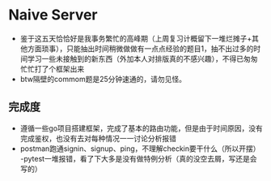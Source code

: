# Naive Server

- 鉴于这五天恰恰好是我事务繁忙的高峰期（上周复习计概留下一堆烂摊子+其他方面琐事），只能抽出时间稍微做做有一点点经验的题目1，抽不出过多的时间学习一些未接触到的新东西（外加本人对排版真的不感兴趣），不得已匆匆忙忙打了个框架出来
- btw隔壁的commom题是25分钟速通的，请勿见怪。
## 完成度
- 遵循一些go项目搭建框架，完成了基本的路由功能，但是由于时间原因，没有完成鉴权，也没有去对每种情况一一讨论分析报错
- postman跑通signin、signup、ping，不理解checkin要干什么（所以开摆）
-pytest一堆报错，看了下大多是没有做特例分析（真的没空去屑，写还是会写的）